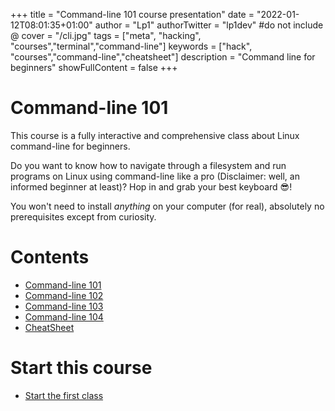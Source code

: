 +++
title = "Command-line 101 course presentation"
date = "2022-01-12T08:01:35+01:00"
author = "Lp1"
authorTwitter = "lp1dev" #do not include @
cover = "/cli.jpg"
tags = ["meta", "hacking", "courses","terminal","command-line"]
keywords = ["hack", "courses","command-line","cheatsheet"]
description = "Command line for beginners"
showFullContent = false
+++

# Command-line 101

This course is a fully interactive and comprehensive class about Linux command-line for beginners.

Do you want to know how to navigate through a filesystem and run programs on Linux using command-line like a pro (Disclaimer: well, an informed beginner at least)? 
Hop in and grab your best keyboard 😎!

You won't need to install *anything* on your computer (for real), absolutely no prerequisites except from curiosity.

# Contents

- [Command-line 101](../101)
- [Command-line 102](../102)
- [Command-line 103](../103)
- [Command-line 104](../104)
- [CheatSheet](../cheatsheet)

# Start this course

- [Start the first class](../101)
